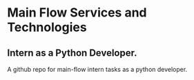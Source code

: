 # Main Flow Services and Technologies 
## Intern as a Python Developer.
A github repo for main-flow intern tasks as a python developer.

